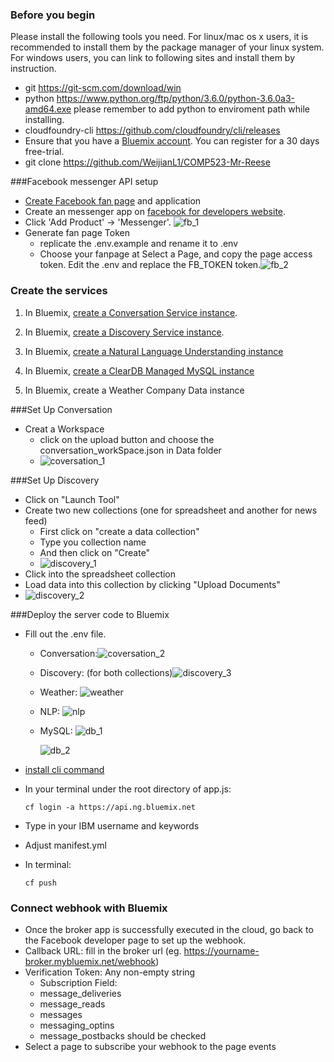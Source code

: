 ### Before you begin
Please install the following tools you need.
For linux/mac os x users, it is recommended to install them by the package manager of your linux system.
For windows users, you can link to following sites and install them by instruction.
* git https://git-scm.com/download/win
* python https://www.python.org/ftp/python/3.6.0/python-3.6.0a3-amd64.exe
  please remember to add python to enviroment path while installing.
* cloudfoundry-cli https://github.com/cloudfoundry/cli/releases
* Ensure that you have a [Bluemix account](https://console.ng.bluemix.net/registration/). You can register for a 30 days free-trial.
* git clone https://github.com/WeijianL1/COMP523-Mr-Reese

###Facebook messenger API setup

* [Create Facebook fan page](https://www.facebook.com/pages/create) and application
* Create an messenger app on  [facebook for developers website](https://developers.facebook.com/apps/).
* Click 'Add Product' -> 'Messenger'. ![fb_1](image/fb_1.png)
* Generate fan page Token
   * replicate the .env.example and rename it to .env
   * Choose your fanpage at Select a Page, and copy the page access token. Edit the .env and replace the FB_TOKEN token.![fb_2](image/fb_2.png)

### Create the services

1. In Bluemix, [create a Conversation Service instance](https://console.ng.bluemix.net/registration/?target=/catalog/services/conversation/).

2. In Bluemix, [create a Discovery Service instance](https://console.ng.bluemix.net/registration/?target=/catalog/services/discovery/).

3. In Bluemix, [create a Natural Language Understanding instance](https://console.bluemix.net/catalog/services/natural-language-understanding)

4. In Bluemix, [create a ClearDB Managed MySQL instance](https://console.bluemix.net/catalog/services/cleardb-managed-mysql-database)
5. In Bluemix, create a Weather Company Data instance

###Set Up Conversation
* Creat a Workspace 
  * ​click on the upload button and choose the conversation_workSpace.json in Data folder
  * ![coversation_1](image/coversation_1.jpeg)

###Set Up Discovery
* Click on "Launch Tool"
* Create two new collections (one for spreadsheet and another for news feed)
  * First click on "create a data collection"
  * Type you collection name 
  * And then click on "Create"
  * ![discovery_1](image/discovery_1.jpeg)
* Click into the spreadsheet collection
* Load data into this collection by clicking "Upload Documents"
* ![discovery_2](image/discovery_2.png)


###Deploy the server code to Bluemix
* Fill out the .env file. 


  * Conversation:![coversation_2](image/coversation_2.jpeg)

  * Discovery: (for both collections)![discovery_3](image/discovery_3.jpeg)

  * Weather: ![weather](image/weather.jpeg)

  * NLP: ![nlp](image/nlp.jpeg)

  * MySQL: ![db_1](image/db_1.jpeg)

    ![db_2](image/db_2.jpeg)

* [install cli command](https://docs.cloudfoundry.org/cf-cli/install-go-cli.html)

* In your terminal under the root directory of app.js:

   ```
   cf login -a https://api.ng.bluemix.net
   ```

* Type in your IBM username and keywords

* Adjust manifest.yml

* In terminal:

   ```
   cf push
   ```

### Connect webhook with Bluemix
* Once the broker app is successfully executed in the cloud, go back to the Facebook developer page to set up the webhook.
* Callback URL: fill in the broker url (eg. https://yourname-broker.mybluemix.net/webhook)
* Verification Token: Any non-empty string
  * Subscription Field:
  * message_deliveries
  * message_reads
  * messages
  * messaging_optins
  * message_postbacks  should be checked
* Select a page to subscribe your webhook to the page events

